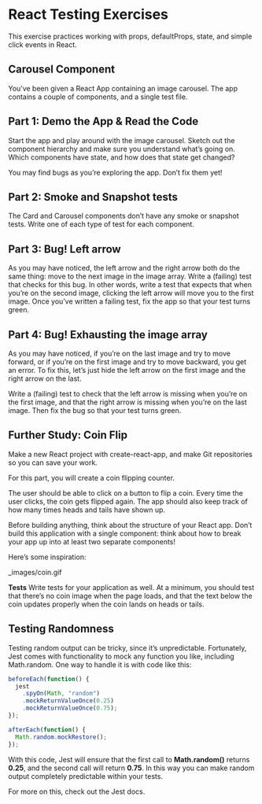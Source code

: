# React Testing Exercises
This exercise practices working with props, defaultProps, state, and simple click events in React.

## Carousel Component
You’ve been given a React App containing an image carousel. The app contains a couple of components, and a single test file.

## Part 1: Demo the App & Read the Code
Start the app and play around with the image carousel. Sketch out the component hierarchy and make sure you understand what’s going on. Which components have state, and how does that state get changed?

You may find bugs as you’re exploring the app. Don’t fix them yet!

## Part 2: Smoke and Snapshot tests
The Card and Carousel components don’t have any smoke or snapshot tests. Write one of each type of test for each component.

## Part 3: Bug! Left arrow
As you may have noticed, the left arrow and the right arrow both do the same thing: move to the next image in the image array. Write a (failing) test that checks for this bug. In other words, write a test that expects that when you’re on the second image, clicking the left arrow will move you to the first image. Once you’ve written a failing test, fix the app so that your test turns green.

## Part 4: Bug! Exhausting the image array
As you may have noticed, if you’re on the last image and try to move forward, or if you’re on the first image and try to move backward, you get an error. To fix this, let’s just hide the left arrow on the first image and the right arrow on the last.

Write a (failing) test to check that the left arrow is missing when you’re on the first image, and that the right arrow is missing when you’re on the last image. Then fix the bug so that your test turns green.

## Further Study: Coin Flip
Make a new React project with create-react-app, and make Git repositories so you can save your work.

For this part, you will create a coin flipping counter.

The user should be able to click on a button to flip a coin. Every time the user clicks, the coin gets flipped again. The app should also keep track of how many times heads and tails have shown up.

Before building anything, think about the structure of your React app. Don’t build this application with a single component: think about how to break your app up into at least two separate components!

Here’s some inspiration:

_images/coin.gif

**Tests**
Write tests for your application as well. At a minimum, you should test that there’s no coin image when the page loads, and that the text below the coin updates properly when the coin lands on heads or tails.

## Testing Randomness

Testing random output can be tricky, since it’s unpredictable. Fortunately, Jest comes with functionality to mock any function you like, including Math.random. One way to handle it is with code like this:
```javascript
beforeEach(function() {
  jest
    .spyOn(Math, "random")
    .mockReturnValueOnce(0.25)
    .mockReturnValueOnce(0.75);
});

afterEach(function() {
  Math.random.mockRestore();
});
```
With this code, Jest will ensure that the first call to **Math.random()** returns **0.25**, and the second call will return **0.75**. In this way you can make random output completely predictable within your tests.

For more on this, check out the Jest docs.